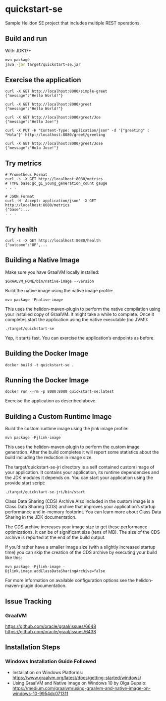 # quickstart-se

Sample Helidon SE project that includes multiple REST operations.

## Build and run


With JDK17+
```bash
mvn package
java -jar target/quickstart-se.jar
```

## Exercise the application
```
curl -X GET http://localhost:8080/simple-greet
{"message":"Hello World!"}
```
```
curl -X GET http://localhost:8080/greet
{"message":"Hello World!"}

curl -X GET http://localhost:8080/greet/Joe
{"message":"Hello Joe!"}

curl -X PUT -H "Content-Type: application/json" -d '{"greeting" : "Hola"}' http://localhost:8080/greet/greeting

curl -X GET http://localhost:8080/greet/Jose
{"message":"Hola Jose!"}
```


## Try metrics

```
# Prometheus Format
curl -s -X GET http://localhost:8080/metrics
# TYPE base:gc_g1_young_generation_count gauge
. . .

# JSON Format
curl -H 'Accept: application/json' -X GET http://localhost:8080/metrics
{"base":...
. . .
```


## Try health

```
curl -s -X GET http://localhost:8080/health
{"outcome":"UP",...

```


## Building a Native Image

Make sure you have GraalVM locally installed:

```
$GRAALVM_HOME/bin/native-image --version
```

Build the native image using the native image profile:

```
mvn package -Pnative-image
```

This uses the helidon-maven-plugin to perform the native compilation using your installed copy of GraalVM. It might take a while to complete.
Once it completes start the application using the native executable (no JVM!):

```
./target/quickstart-se
```

Yep, it starts fast. You can exercise the application’s endpoints as before.
## Building the Docker Image

```
docker build -t quickstart-se .
```

## Running the Docker Image

```
docker run --rm -p 8080:8080 quickstart-se:latest
```

Exercise the application as described above.
                                
## Building a Custom Runtime Image

Build the custom runtime image using the jlink image profile:

```
mvn package -Pjlink-image
```

This uses the helidon-maven-plugin to perform the custom image generation.
After the build completes it will report some statistics about the build including the reduction in image size.

The target/quickstart-se-jri directory is a self contained custom image of your application. It contains your application,
its runtime dependencies and the JDK modules it depends on. You can start your application using the provide start script:

```
./target/quickstart-se-jri/bin/start
```

Class Data Sharing (CDS) Archive
Also included in the custom image is a Class Data Sharing (CDS) archive that improves your application’s startup
performance and in-memory footprint. You can learn more about Class Data Sharing in the JDK documentation.

The CDS archive increases your image size to get these performance optimizations. It can be of significant size (tens of MB).
The size of the CDS archive is reported at the end of the build output.

If you’d rather have a smaller image size (with a slightly increased startup time) you can skip the creation of the CDS
archive by executing your build like this:

```
mvn package -Pjlink-image -Djlink.image.addClassDataSharingArchive=false
```

For more information on available configuration options see the helidon-maven-plugin documentation.

## Issue Tracking

### GraalVM

https://github.com/oracle/graal/issues/6648
https://github.com/oracle/graal/issues/6438

## Installation Steps

### Windows Installation Guide Followed
 - Installation on Windows Platforms: https://www.graalvm.org/latest/docs/getting-started/windows/
 - Using GraalVM and Native Image on Windows 10 by Olga Gupalo: https://medium.com/graalvm/using-graalvm-and-native-image-on-windows-10-9954dc071311         